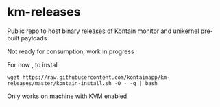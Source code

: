 # km-releases

Public repo to host binary releases of Kontain monitor and unikernel pre-built payloads

Not ready for consumption, work in progress

For now , to install 

```
wget https://raw.githubusercontent.com/kontainapp/km-releases/master/kontain-install.sh -O - -q | bash
```

Only works on machine with KVM enabled
